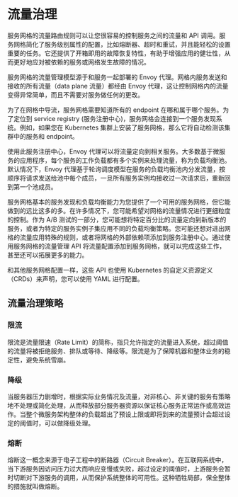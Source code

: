 # 流量治理

服务网格的流量路由规则可以让您很容易的控制服务之间的流量和 API 调用。服务网格简化了服务级别属性的配置，比如熔断器、超时和重试，并且能轻松的设置重要的任务。它还提供了开箱即用的故障恢复特性，有助于增强应用的健壮性，从而更好地应对被依赖的服务或网络发生故障的情况。

服务网格的流量管理模型源于和服务一起部署的 Envoy 代理。网格内服务发送和接收的所有流量（data plane 流量）都经由 Envoy 代理，这让控制网格内的流量变得异常简单，而且不需要对服务做任何的更改。

为了在网格中导流，服务网格需要知道所有的 endpoint 在哪和属于哪个服务。为了定位到 service registry (服务注册中心)，服务网格会连接到一个服务发现系统。例如，如果您在 Kubernetes 集群上安装了服务网格，那么它将自动检测该集群中的服务和 endpoint。

使用此服务注册中心，Envoy 代理可以将流量定向到相关服务。大多数基于微服务的应用程序，每个服务的工作负载都有多个实例来处理流量，称为负载均衡池。默认情况下，Envoy 代理基于轮询调度模型在服务的负载均衡池内分发流量，按顺序将请求发送给池中每个成员，一旦所有服务实例均接收过一次请求后，重新回到第一个池成员。

服务网格基本的服务发现和负载均衡能力为您提供了一个可用的服务网格，但它能做到的远比这多的多。在许多情况下，您可能希望对网格的流量情况进行更细粒度的控制。作为 A/B 测试的一部分，您可能想将特定百分比的流量定向到新版本的服务，或者为特定的服务实例子集应用不同的负载均衡策略。您可能还想对进出网格的流量应用特殊的规则，或者将网格的外部依赖项添加到服务注册中心。通过使用服务网格的流量管理 API 将流量配置添加到服务网格，就可以完成这些工作，甚至还可以拓展更多的能力。

和其他服务网格配置一样，这些 API 也使用 Kubernetes 的自定义资源定义（CRDs）来声明，您可以使用 YAML 进行配置。

## 流量治理策略

### 限流

限流是流量限速（Rate Limit）的简称，指只允许指定的流量进入系统，超过阈值的流量将被拒绝服务、排队或等待、降级等。限流是为了保障机器和整体业务的稳定性，避免系统雪崩。

### 降级

当服务器压力剧增时，根据实际业务情况及流量，对非核心、非关键的服务有策略地不处理或简化处理，从而释放部分服务器资源以保证核心服务正常运作或高效运作。当整个微服务架构整体的负载超出了预设上限或即将到来的流量预计会超过设定的阈值时，可以做降级处理。

### 熔断

熔断这一概念来源于电子工程中的断路器（Circuit Breaker）。在互联网系统中，当下游服务因访问压力过大而响应变慢或失败，超过设定的阈值时，上游服务会暂时切断对下游服务的调用，从而保护系统整体的可用性。这种牺牲局部，保全整体的措施就叫做熔断。
